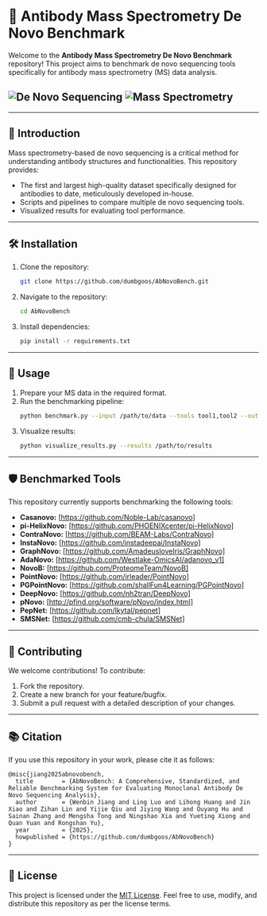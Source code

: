 # 🧬 **Antibody Mass Spectrometry De Novo Benchmark**

Welcome to the **Antibody Mass Spectrometry De Novo Benchmark** repository! This project aims to benchmark de novo sequencing tools specifically for antibody mass spectrometry (MS) data analysis. 

![De Novo Sequencing](https://img.shields.io/badge/De%20Novo-Sequencing-blue)
![Mass Spectrometry](https://img.shields.io/badge/Mass%20Spectrometry-Proteomics-green)
---

---

## 🌟 **Introduction**

Mass spectrometry-based de novo sequencing is a critical method for understanding antibody structures and functionalities. This repository provides:

- The first and largest high-quality dataset specifically designed for antibodies to date, meticulously developed in-house.
- Scripts and pipelines to compare multiple de novo sequencing tools.
- Visualized results for evaluating tool performance.

---

## 🛠 **Installation**

1. Clone the repository:
   ```bash
   git clone https://github.com/dumbgoos/AbNovoBench.git
   ```

2. Navigate to the repository:
   ```bash
   cd AbNovoBench
   ```

3. Install dependencies:
   ```bash
   pip install -r requirements.txt
   ```

---

## 🚀 **Usage**

1. Prepare your MS data in the required format.
2. Run the benchmarking pipeline:
   ```bash
   python benchmark.py --input /path/to/data --tools tool1,tool2 --output /path/to/results
   ```
3. Visualize results:
   ```bash
   python visualize_results.py --results /path/to/results
   ```

---

## 🛡 **Benchmarked Tools**

This repository currently supports benchmarking the following tools:

- **Casanovo:** [https://github.com/Noble-Lab/casanovo]
- **pi-HelixNovo:** [https://github.com/PHOENIXcenter/pi-HelixNovo]
- **ContraNovo:** [https://github.com/BEAM-Labs/ContraNovo]
- **InstaNovo:** [https://github.com/instadeepai/InstaNovo]
- **GraphNovo:** [https://github.com/AmadeusloveIris/GraphNovo]
- **AdaNovo:** [https://github.com/Westlake-OmicsAI/adanovo_v1]
- **NovoB:** [https://github.com/ProteomeTeam/NovoB]
- **PointNovo:** [https://github.com/irleader/PointNovo]
- **PGPointNovo:** [https://github.com/shallFun4Learning/PGPointNovo]
- **DeepNovo:** [https://github.com/nh2tran/DeepNovo]
- **pNovo:** [http://pfind.org/software/pNovo/index.html]
- **PepNet:** [https://github.com/lkytal/pepnet]
- **SMSNet:** [https://github.com/cmb-chula/SMSNet]

---

## 🤝 **Contributing**

We welcome contributions! To contribute:

1. Fork the repository.
2. Create a new branch for your feature/bugfix.
3. Submit a pull request with a detailed description of your changes.

---


## 📚 **Citation**

If you use this repository in your work, please cite it as follows:

```
@misc{jiang2025abnovobench,
  title        = {AbNovoBench: A Comprehensive, Standardized, and Reliable Benchmarking System for Evaluating Monoclonal Antibody De Novo Sequencing Analysis},
  author       = {Wenbin Jiang and Ling Luo and Lihong Huang and Jin Xiao and Zihan Lin and Yijie Qiu and Jiying Wang and Ouyang Hu and Sainan Zhang and Mengsha Tong and Ningshao Xia and Yueting Xiong and Quan Yuan and Rongshan Yu},
  year         = {2025},
  howpublished = {https://github.com/dumbgoos/AbNovoBench}
}
```

---

## 📜 **License**

This project is licensed under the [MIT License](LICENSE). Feel free to use, modify, and distribute this repository as per the license terms.


